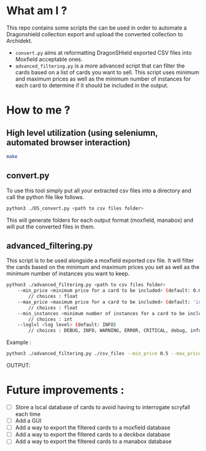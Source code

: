 # What am I ?

This repo contains some scripts the can be used in order to automate a Dragonshield collection export and upload the converted collection to Archidekt.
- `convert.py` aims at reformatting DragonSHield exported CSV files into Moxfield acceptable ones.
- `advanced_filtering.py` is a more advanced script that can filter the cards based on a list of cards you want to sell. This script uses minimum and maximum prices as well as the minimum number of instances for each card to determine if it should be included in the output.

# How to me ?

## High level utilization (using seleniumn, automated browser interaction)
```bash
make
```

## convert.py
To use this tool simply put all your extracted csv files into a directory  and call the python file like follows.

```bash
python3 ./DS_convert.py <path to csv files folder>
```
This will generate folders for each output format (moxfield, manabox) and will put the converted files in them.

## advanced_filtering.py

This script is to be used alongside a moxfield exported csv file. It will filter the cards based on the minimum and maximum prices you set as well as the minimum number of instances you want to keep.

```bash
python3 ./advanced_filtering.py <path to csv files folder>
    --min_price <minimum price for a card to be included> (default: 0.0)
        // choices : float
    --max_price <maximum price for a card to be included> (default: 'inf')
        // choices : float
    --min_instances <minimum number of instances for a card to be included> (default: 1)
        // choices : int
    --loglvl <log level> (default: INFO)
        // choices : DEBUG, INFO, WARNING, ERROR, CRITICAL, debug, info, warning, error, critical

```

Example :

```bash
python3 ./advanced_filtering.py ./csv_files --min_price 0.5 --max_price 1.0 --min_instances 2
```
OUTPUT:


# Future improvements :
- [ ] Store a local database of cards to avoid having to interrogate scryfall each time
- [ ] Add a GUI
- [ ] Add a way to export the filtered cards to a moxfield database
- [ ] Add a way to export the filtered cards to a deckbox database
- [ ] Add a way to export the filtered cards to a manabox database